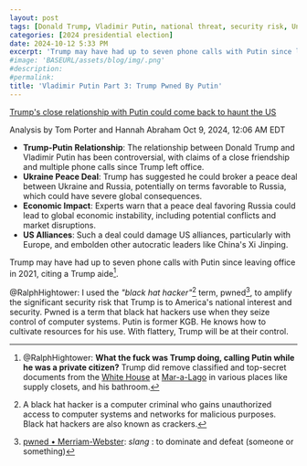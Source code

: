 ```yaml
---
layout: post
tags: [Donald Trump, Vladimir Putin, national threat, security risk, United States of America, Russia]
categories: [2024 presidential election]
date: 2024-10-12 5:33 PM
excerpt: 'Trump may have had up to seven phone calls with Putin since leaving office in 2021, citing a Trump aide.'
#image: 'BASEURL/assets/blog/img/.png'
#description:
#permalink:
title: 'Vladimir Putin Part 3: Trump Pwned By Putin'
---
```



[Trump's close relationship with Putin could come back to haunt the US](https://www.businessinsider.com/trump-relationship-putin-back-to-us-woodward-book-ukraine-russia-2024-10)

Analysis by Tom Porter and Hannah Abraham Oct 9, 2024, 12:06 AM EDT

- **Trump-Putin Relationship**: The relationship between Donald Trump and Vladimir Putin has been controversial, with claims of a close friendship and multiple phone calls since Trump left office.
- **Ukraine Peace Deal**: Trump has suggested he could broker a peace deal between Ukraine and Russia, potentially on terms favorable to Russia, which could have severe global consequences.
- **Economic Impact**: Experts warn that a peace deal favoring Russia could lead to global economic instability, including potential conflicts and market disruptions.
- **US Alliances**: Such a deal could damage US alliances, particularly with Europe, and embolden other autocratic leaders like China's Xi Jinping.

Trump may have had up to seven phone calls with Putin since leaving office in 2021, citing a Trump aide[^11].

@RalphHightower: I used the *"black hat hacker"*[^12] term, pwned[^13], to amplify the significant security risk that Trump is to America's national interest and security. Pwned is a term that black hat hackers use when they seize control of computer systems. Putin is former KGB. He knows how to cultivate resources for his use. With flattery, Trump will be at their control.

[^11]: @RalphHightower: **What the fuck was Trump doing, calling Putin while he was a private citizen?** Trump did remove classified and top-secret documents from the [White House](https://whitehouse.gov/) at [Mar-a-Lago](https://www.maralagoclub.com/) in various places like supply closets, and his bathroom.
[^12]: A black hat hacker is a computer criminal who gains unauthorized access to computer systems and networks for malicious purposes. Black hat hackers are also known as crackers.
[^13]: [pwned • Merriam-Webster](http://www.merriam-webster.com/dictionary/pwned): *slang* : to dominate and defeat (someone or something)


